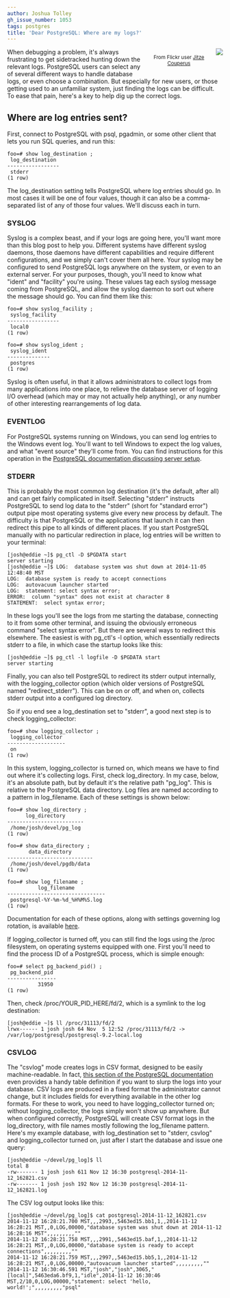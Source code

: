 ```yaml
---
author: Joshua Tolley
gh_issue_number: 1053
tags: postgres
title: 'Dear PostgreSQL: Where are my logs?'
---
```




<div class="separator" style="clear: both; text-align: center;"><span style="float: right"><a href="https://www.flickr.com/photos/jitze1942/2335756492/in/photostream/" imageanchor="1" style="clear: right; float: right; margin-bottom: 1em; margin-left: 1em;"><img border="0" src="/blog/2014/11/12/dear-postgresql-where-are-my-logs/image-0.jpeg"/></a><p><small>From Flickr user <a href="https://www.flickr.com/photos/jitze1942/">Jitze Couperus</a></small></p></span></div>

When debugging a problem, it's always frustrating to get sidetracked hunting down the relevant logs. PostgreSQL users can select any of several different ways to handle database logs, or even choose a combination. But especially for new users, or those getting used to an unfamiliar system, just finding the logs can be difficult. To ease that pain, here's a key to help dig up the correct logs.

## Where are log entries sent?

First, connect to PostgreSQL with psql, pgadmin, or some other client that lets you run SQL queries, and run this:

```nohighlight
foo=# show log_destination ;
 log_destination 
-----------------
 stderr
(1 row)
```
The log_destination setting tells PostgreSQL where log entries should go. In most cases it will be one of four values, though it can also be a comma-separated list of any of those four values. We'll discuss each in turn.

### SYSLOG

Syslog is a complex beast, and if your logs are going here, you'll want more than this blog post to help you. Different systems have different syslog daemons, those daemons have different capabilities and require different configurations, and we simply can't cover them all here. Your syslog may be configured to send PostgreSQL logs anywhere on the system, or even to an external server. For your purposes, though, you'll need to know what "ident" and "facility" you're using. These values tag each syslog message coming from PostgreSQL, and allow the syslog daemon to sort out where the message should go. You can find them like this:

```nohighlight
foo=# show syslog_facility ;
 syslog_facility 
-----------------
 local0
(1 row)

foo=# show syslog_ident ;
 syslog_ident 
--------------
 postgres
(1 row)
```
Syslog is often useful, in that it allows administrators to collect logs from many applications into one place, to relieve the database server of logging I/O overhead (which may or may not actually help anything), or any number of other interesting rearrangements of log data.

### EVENTLOG

For PostgreSQL systems running on Windows, you can send log entries to the Windows event log. You'll want to tell Windows to expect the log values, and what "event source" they'll come from. You can find instructions for this operation in the [PostgreSQL documentation discussing server setup](http://www.postgresql.org/docs/9.3/static/event-log-registration.html).

### STDERR

This is probably the most common log destination (it's the default, after all) and can get fairly complicated in itself. Selecting "stderr" instructs PostgreSQL to send log data to the "stderr" (short for "standard error") output pipe most operating systems give every new process by default. The difficulty is that PostgreSQL or the applications that launch it can then redirect this pipe to all kinds of different places. If you start PostgreSQL manually with no particular redirection in place, log entries will be written to your terminal:

```nohighlight
[josh@eddie ~]$ pg_ctl -D $PGDATA start
server starting
[josh@eddie ~]$ LOG:  database system was shut down at 2014-11-05 12:48:40 MST
LOG:  database system is ready to accept connections
LOG:  autovacuum launcher started
LOG:  statement: select syntax error;
ERROR:  column "syntax" does not exist at character 8
STATEMENT:  select syntax error;
```
In these logs you'll see the logs from me starting the database, connecting to it from some other terminal, and issuing the obviously erroneous command "select syntax error". But there are several ways to redirect this elsewhere. The easiest is with pg_ctl's -l option, which essentially redirects stderr to a file, in which case the startup looks like this:

```nohighlight
[josh@eddie ~]$ pg_ctl -l logfile -D $PGDATA start
server starting
```
Finally, you can also tell PostgreSQL to redirect its stderr output internally, with the logging_collector option (which older versions of PostgreSQL named "redirect_stderr"). This can be on or off, and when on, collects stderr output into a configured log directory.

So if you end see a log_destination set to "stderr", a good next step is to check logging_collector:

```nohighlight
foo=# show logging_collector ;
 logging_collector 
-------------------
 on
(1 row)
```
In this system, logging_collector is turned on, which means we have to find out where it's collecting logs. First, check log_directory. In my case, below, it's an absolute path, but by default it's the relative path "pg_log". This is relative to the PostgreSQL data directory. Log files are named according to a pattern in log_filename. Each of these settings is shown below:

```nohighlight
foo=# show log_directory ;
      log_directory      
-------------------------
 /home/josh/devel/pg_log
(1 row)

foo=# show data_directory ;
       data_directory       
----------------------------
 /home/josh/devel/pgdb/data
(1 row)

foo=# show log_filename ;
          log_filename          
--------------------------------
 postgresql-%Y-%m-%d_%H%M%S.log
(1 row)
```
Documentation for each of these options, along with settings governing log rotation, is available [here](http://www.postgresql.org/docs/9.3/static/runtime-config-logging.html).

If logging_collector is turned off, you can still find the logs using the /proc filesystem, on operating systems equipped with one. First you'll need to find the process ID of a PostgreSQL process, which is simple enough:

```nohighlight
foo=# select pg_backend_pid() ;
 pg_backend_pid 
----------------
          31950
(1 row)
```
Then, check /proc/YOUR_PID_HERE/fd/2, which is a symlink to the log destination:

```nohighlight
[josh@eddie ~]$ ll /proc/31113/fd/2
lrwx------ 1 josh josh 64 Nov  5 12:52 /proc/31113/fd/2 -> /var/log/postgresql/postgresql-9.2-local.log
```

### CSVLOG

The "csvlog" mode creates logs in CSV format, designed to be easily machine-readable. In fact, [this section of the PostgreSQL documentation](http://www.postgresql.org/docs/9.3/static/runtime-config-logging.html#RUNTIME-CONFIG-LOGGING-CSVLOG) even provides a handy table definition if you want to slurp the logs into your database. CSV logs are produced in a fixed format the administrator cannot change, but it includes fields for everything available in the other log formats. For these to work, you need to have logging_collector turned on; without logging_collector, the logs simply won't show up anywhere. But when configured correctly, PostgreSQL will create CSV format logs in the log_directory, with file names mostly following the log_filename pattern. Here's my example database, with log_destination set to "stderr, csvlog" and logging_collector turned on, just after I start the database and issue one query:

```nohighlight
[josh@eddie ~/devel/pg_log]$ ll
total 8
-rw------- 1 josh josh 611 Nov 12 16:30 postgresql-2014-11-12_162821.csv
-rw------- 1 josh josh 192 Nov 12 16:30 postgresql-2014-11-12_162821.log
```
The CSV log output looks like this:

```nohighlight
[josh@eddie ~/devel/pg_log]$ cat postgresql-2014-11-12_162821.csv 
2014-11-12 16:28:21.700 MST,,,2993,,5463ed15.bb1,1,,2014-11-12 16:28:21 MST,,0,LOG,00000,"database system was shut down at 2014-11-12 16:28:16 MST",,,,,,,,,""
2014-11-12 16:28:21.758 MST,,,2991,,5463ed15.baf,1,,2014-11-12 16:28:21 MST,,0,LOG,00000,"database system is ready to accept connections",,,,,,,,,""
2014-11-12 16:28:21.759 MST,,,2997,,5463ed15.bb5,1,,2014-11-12 16:28:21 MST,,0,LOG,00000,"autovacuum launcher started",,,,,,,,,""
2014-11-12 16:30:46.591 MST,"josh","josh",3065,"[local]",5463eda6.bf9,1,"idle",2014-11-12 16:30:46 MST,2/10,0,LOG,00000,"statement: select 'hello, world!';",,,,,,,,,"psql"
```


